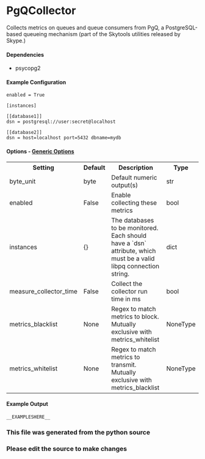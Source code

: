 PgQCollector
=====

Collects metrics on queues and queue consumers from PgQ, a PostgreSQL-based
queueing mechanism (part of the Skytools utilities released by Skype.)

#### Dependencies

 * psycopg2

#### Example Configuration

```
enabled = True

[instances]

[[database1]]
dsn = postgresql://user:secret@localhost

[[database2]]
dsn = host=localhost port=5432 dbname=mydb
```

#### Options - [Generic Options](Configuration)

<table><tr><th>Setting</th><th>Default</th><th>Description</th><th>Type</th></tr>
<tr><td>byte_unit</td><td>byte</td><td>Default numeric output(s)</td><td>str</td></tr>
<tr><td>enabled</td><td>False</td><td>Enable collecting these metrics</td><td>bool</td></tr>
<tr><td>instances</td><td>{}</td><td>The databases to be monitored. Each should have a `dsn` attribute, which must be a valid libpq connection string.</td><td>dict</td></tr>
<tr><td>measure_collector_time</td><td>False</td><td>Collect the collector run time in ms</td><td>bool</td></tr>
<tr><td>metrics_blacklist</td><td>None</td><td>Regex to match metrics to block. Mutually exclusive with metrics_whitelist</td><td>NoneType</td></tr>
<tr><td>metrics_whitelist</td><td>None</td><td>Regex to match metrics to transmit. Mutually exclusive with metrics_blacklist</td><td>NoneType</td></tr>
</table>

#### Example Output

```
__EXAMPLESHERE__
```

### This file was generated from the python source
### Please edit the source to make changes

